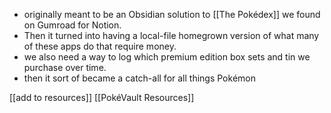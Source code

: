 - originally meant to be an Obsidian solution to [[The Pokédex]] we found on Gumroad for Notion.
- Then it turned into having a local-file homegrown version of what many of these apps do that require money.
- we also need a way to log which premium edition box sets and tin we purchase over time.
- then it sort of became a catch-all for all things Pokémon

[[add to resources]]
[[PokéVault Resources]]

